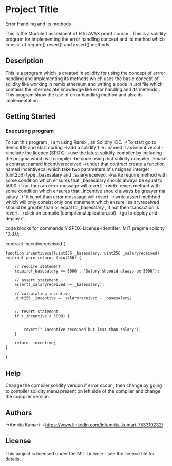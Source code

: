 # Project Title
Error Handling and its methods

This is the Module 1 assesment of Eth+AVAX proof course . This is a solidity program for implementing the error handling concept and its method which consist of require() revert() and assert() methods  .

## Description

This is a program which is created in solidity for using the concept of errror handling and implementing its methods which uses the basic concept of solidity like working in remix ethereum and writing a code in .sol file which contains the intermediate knowledge like error handlng and its methods . This program show the use of error handling method and also its implementation.

## Getting Started


### Executing program

To run this program , i am using Remix , an Solidity IDE.
->To start go to Remix IDE and start coding 
->add a solidity file i named it as incentive.sol
->include the licence (SPDX) 
->use the latest solidity compiler by including the pragma which will compiler the code using that solidity compiler
->make a contract named incentivereceived 
->under that contract create a function named incentivecal which take two parameters of unsigned interger (uint256) type _basesalary and _salaryreceived.
->write require method with some condition  which ensures that _basesalary should always be equal to 5000. if not then an error message will revert. 
->write revert method with some condition which ensures that _incentive should always be greayer tha salary . if it is not than error messsage will revert.
->write assert methhod which will only consist only one statement which ensure _salaryreceived should be greater than or equal to _basesalary , if not then transaction is revert.
->click on compile (compilemultiplication.sol)
->go to deploy and deploy it.

code blocks for commands
// SPDX-License-Identifier: MIT
pragma solidity ^0.8.0;

contract Incentivereceived {
   
    function incentivecal(uint256 _basesalary, uint256 _salaryreceived) external pure returns (uint256) {

        // require statement
        require(_basesalary == 5000 , "Salary shoould always be 5000");

        // assert statement
        assert(_salaryreceived >= _basesalary);

        // calculating incentive
        uint256 _incentive = _salaryreceived - _basesalary;
       

        // revert statement
        if (_incentive < 5000) {
             

            revert(" Incentive received but less than salary");
        }

        return _incentive;
    }
}

## Help

Change the compiler solidity version if error occur , then change by going to compiler solidity menu present on left side of the compiler and change the compiler version.

## Authors

->Amrita Kumari
->https://www.linkedin.com/in/amrita-kumari-753319232/

## License

This project is licensed under the MIT License - see the licence file for details.
